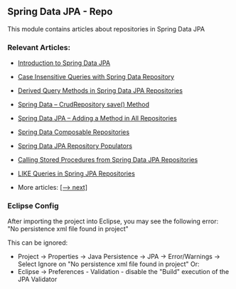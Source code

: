## Spring Data JPA - Repo

This module contains articles about repositories in Spring Data JPA 

### Relevant Articles: 
- [Introduction to Spring Data JPA](https://www.baeldung.com/the-persistence-layer-with-spring-data-jpa)
- [Case Insensitive Queries with Spring Data Repository](https://www.baeldung.com/spring-data-case-insensitive-queries)
- [Derived Query Methods in Spring Data JPA Repositories](https://www.baeldung.com/spring-data-derived-queries)
- [Spring Data – CrudRepository save() Method](https://www.baeldung.com/spring-data-crud-repository-save)
- [Spring Data JPA – Adding a Method in All Repositories](https://www.baeldung.com/spring-data-jpa-method-in-all-repositories)
- [Spring Data Composable Repositories](https://www.baeldung.com/spring-data-composable-repositories)
- [Spring Data JPA Repository Populators](https://www.baeldung.com/spring-data-jpa-repository-populators)
- [Calling Stored Procedures from Spring Data JPA Repositories](https://www.baeldung.com/spring-data-jpa-stored-procedures)
- [LIKE Queries in Spring JPA Repositories](https://www.baeldung.com/spring-jpa-like-queries)

- More articles: [[--> next]](../spring-data-jpa-repo-2)

### Eclipse Config 
After importing the project into Eclipse, you may see the following error:  
"No persistence xml file found in project"

This can be ignored: 
- Project -> Properties -> Java Persistence -> JPA -> Error/Warnings -> Select Ignore on "No persistence xml file found in project"
Or: 
- Eclipse -> Preferences - Validation - disable the "Build" execution of the JPA Validator 
